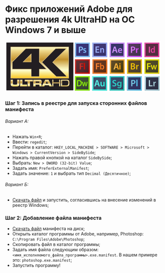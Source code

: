 # Фикс приложений Adobe для разрешения 4k UltraHD на ОС Windows 7 и выше

![Image of Adobe apps and 4k](https://github.com/svasorcery/know-how-to/blob/master/images/adobe-4k.png)

### Шаг 1: Запись в реестре для запуска сторонних файлов манифеста

###### *Вариант А:*
- Нажать `Win+R`;
- Ввести: `regedit`;
- Перейти в каталог: `HKEY_LOCAL_MACHINE > SOFTWARE > Microsoft > Windows > CurrentVersion > SideBySide`;
- Нажать правой кнопкой на каталог `SideBySide`;
- Выбрать: `New > DWORD (32-bit) Value`;
- Задать имя: `PreferExternalManifest`;
- Задать значение: `1` и выбрать тип `Decimal (Десятичное)`;

###### *Вариант Б:*
- [Скачать файл](https://github.com/svasorcery/know-how-to/blob/master/files/adobe-4k-monitor-fix.reg) и запустить, согласившись на внесение изменений в реестр Windows;


### Шаг 2: Добавление файла манифеста

- [Скачать файл](https://github.com/svasorcery/know-how-to/blob/master/files/photoshop.exe.manifest) манифеста на диск;
- Открыть каталог программы от Adobe, например, Photoshop: `C:\Program Files\Adobe\Photoshop`;
- Скопировать файл в каталог программы;
- Задать имя файла следующим образом: `<имя_исполняемого_файла_программы>.exe.manifest`. В нашем примере это: `photoshop.exe.manifest`;
- Запустить программу!
